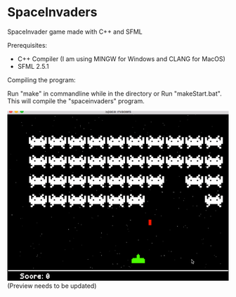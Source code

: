 # SpaceInvaders
SpaceInvader game made with C++ and SFML

Prerequisites:
- C++ Compiler (I am using MINGW for Windows and CLANG for MacOS)
- SFML 2.5.1

Compiling the program:

Run "make" in commandline while in the directory or Run "makeStart.bat". This will compile the "spaceinvaders" program.


![Banner](https://github.com/realTobby/SpaceInvaders/blob/main/github/preview4.gif)
(Preview needs to be updated)
